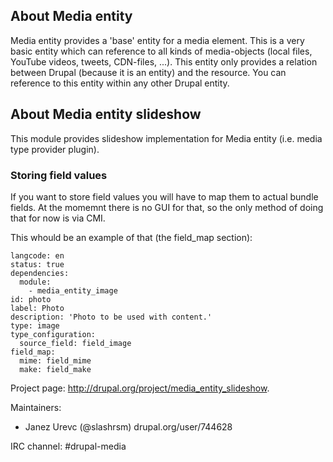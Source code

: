 ## About Media entity

Media entity provides a 'base' entity for a media element. This is a very basic
entity which can reference to all kinds of media-objects (local files, YouTube
videos, tweets, CDN-files, ...). This entity only provides a relation between
Drupal (because it is an entity) and the resource. You can reference to this
entity within any other Drupal entity.

## About Media entity slideshow

This module provides slideshow implementation for Media entity (i.e. media type
provider plugin).

### Storing field values

If you want to store field values you will have to map them to actual bundle
fields. At the momemnt there is no GUI for that, so the only method of doing
that for now is via CMI.

This whould be an example of that (the field_map section):

```
langcode: en
status: true
dependencies:
  module:
    - media_entity_image
id: photo
label: Photo
description: 'Photo to be used with content.'
type: image
type_configuration:
  source_field: field_image
field_map:
  mime: field_mime
  make: field_make
```

Project page: http://drupal.org/project/media_entity_slideshow.

Maintainers:
 - Janez Urevc (@slashrsm) drupal.org/user/744628

IRC channel: #drupal-media
